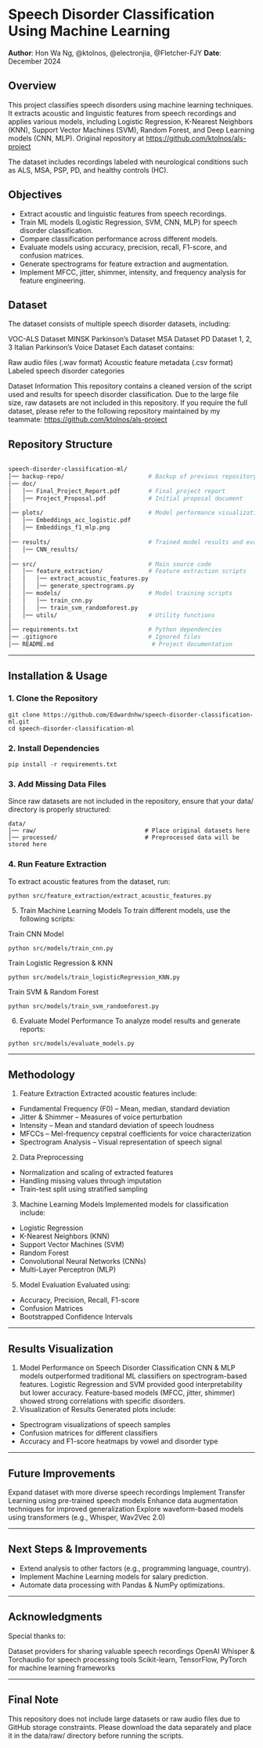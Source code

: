 # Speech Disorder Classification Using Machine Learning

**Author**: Hon Wa Ng, @ktolnos, @electronjia, @Fletcher-FJY
**Date**: December 2024  

## Overview

This project classifies speech disorders using machine learning techniques. It extracts acoustic and linguistic features from speech recordings and applies various models, including Logistic Regression, K-Nearest Neighbors (KNN), Support Vector Machines (SVM), Random Forest, and Deep Learning models (CNN, MLP). Original repository at https://github.com/ktolnos/als-project

The dataset includes recordings labeled with neurological conditions such as ALS, MSA, PSP, PD, and healthy controls (HC).
## Objectives

- Extract acoustic and linguistic features from speech recordings.
- Train ML models (Logistic Regression, SVM, CNN, MLP) for speech disorder classification.
- Compare classification performance across different models.
- Evaluate models using accuracy, precision, recall, F1-score, and confusion matrices.
- Generate spectrograms for feature extraction and augmentation.
- Implement MFCC, jitter, shimmer, intensity, and frequency analysis for feature engineering.

## Dataset
The dataset consists of multiple speech disorder datasets, including:

VOC-ALS Dataset
MINSK Parkinson’s Dataset
MSA Dataset
PD Dataset 1, 2, 3
Italian Parkinson’s Voice Dataset
Each dataset contains:

Raw audio files (.wav format)
Acoustic feature metadata (.csv format)
Labeled speech disorder categories

Dataset Information
This repository contains a cleaned version of the script used and results for speech disorder classification. Due to the large file size, raw datasets are not included in this repository.
If you require the full dataset, please refer to the following repository maintained by my teammate: https://github.com/ktolnos/als-project

## Repository Structure
```bash

speech-disorder-classification-ml/
│── backup-repo/                        # Backup of previous repository
│── doc/
│   │── Final_Project_Report.pdf        # Final project report  
│   │── Project_Proposal.pdf            # Initial proposal document  
│  
│── plots/                              # Model performance visualizations  
│   │── Embeddings_acc_logistic.pdf     
│   │── Embeddings_f1_mlp.png  
│  
│── results/                            # Trained model results and evaluations  
│   │── CNN_results/                    
│  
│── src/                                # Main source code  
│   │── feature_extraction/             # Feature extraction scripts  
│   │   │── extract_acoustic_features.py
│   │   │── generate_spectrograms.py    
│   │── models/                         # Model training scripts  
│   │   │── train_cnn.py                
│   │   │── train_svm_randomforest.py  
│   │── utils/                          # Utility functions  
│  
│── requirements.txt                    # Python dependencies  
│── .gitignore                          # Ignored files  
│── README.md                            # Project documentation  

```

---

## Installation & Usage

### 1. Clone the Repository
```
git clone https://github.com/Edwardnhw/speech-disorder-classification-ml.git
cd speech-disorder-classification-ml

```

### 2. Install Dependencies
```
pip install -r requirements.txt

```

### 3. Add Missing Data Files
Since raw datasets are not included in the repository, ensure that your data/ directory is properly structured:
```
data/
│── raw/                               # Place original datasets here
│── processed/                         # Preprocessed data will be stored here

```

### 4. Run Feature Extraction
To extract acoustic features from the dataset, run:
```
python src/feature_extraction/extract_acoustic_features.py

```
5. Train Machine Learning Models
To train different models, use the following scripts:

Train CNN Model
```
python src/models/train_cnn.py
```
Train Logistic Regression & KNN
```
python src/models/train_logisticRegression_KNN.py
```
Train SVM & Random Forest
```
python src/models/train_svm_randomforest.py
```
6. Evaluate Model Performance
To analyze model results and generate reports:
```
python src/models/evaluate_models.py
```
---
## Methodology
1. Feature Extraction
Extracted acoustic features include:

- Fundamental Frequency (F0) – Mean, median, standard deviation
- Jitter & Shimmer – Measures of voice perturbation
- Intensity – Mean and standard deviation of speech loudness
- MFCCs – Mel-frequency cepstral coefficients for voice characterization
- Spectrogram Analysis – Visual representation of speech signal

2. Data Preprocessing
- Normalization and scaling of extracted features
- Handling missing values through imputation
- Train-test split using stratified sampling
  
3. Machine Learning Models
Implemented models for classification include:
- Logistic Regression
- K-Nearest Neighbors (KNN)
- Support Vector Machines (SVM)
- Random Forest
- Convolutional Neural Networks (CNNs)
- Multi-Layer Perceptron (MLP)
  
5. Model Evaluation
Evaluated using:
- Accuracy, Precision, Recall, F1-score
- Confusion Matrices
- Bootstrapped Confidence Intervals


---

## Results Visualization

1. Model Performance on Speech Disorder Classification
CNN & MLP models outperformed traditional ML classifiers on spectrogram-based features.
Logistic Regression and SVM provided good interpretability but lower accuracy.
Feature-based models (MFCC, jitter, shimmer) showed strong correlations with specific disorders.
2. Visualization of Results
Generated plots include:
- Spectrogram visualizations of speech samples
- Confusion matrices for different classifiers
- Accuracy and F1-score heatmaps by vowel and disorder type

---
## Future Improvements
Expand dataset with more diverse speech recordings
Implement Transfer Learning using pre-trained speech models
Enhance data augmentation techniques for improved generalization
Explore waveform-based models using transformers (e.g., Whisper, Wav2Vec 2.0)


---

## Next Steps & Improvements

- Extend analysis to other factors (e.g., programming language, country).
- Implement Machine Learning models for salary prediction.
- Automate data processing with Pandas & NumPy optimizations.

---

## Acknowledgments
Special thanks to:

Dataset providers for sharing valuable speech recordings
OpenAI Whisper & Torchaudio for speech processing tools
Scikit-learn, TensorFlow, PyTorch for machine learning frameworks


---
## Final Note
This repository does not include large datasets or raw audio files due to GitHub storage constraints. Please download the data separately and place it in the data/raw/ directory before running the scripts.



